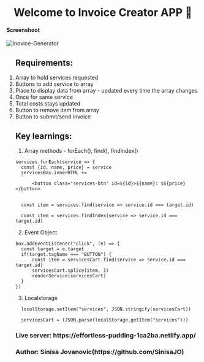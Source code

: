 <h1 align="center">Welcome to Invoice Creator APP 👋</h1>

 <h4>Screenshoot</h4>
 <img src="https://i.ibb.co/4NHQP0P/Inovice-Generator.png" alt="Inovice-Generator" border="0">

<ol>
  <h2>Requirements: </h2>
   <li> Array to hold services requested </li>
   <li> Buttons to add service to array </li>
   <li> Place to display data from array - updated every time the array changes</li>
   <li> Once for same service</li>
   <li> Total costs stays updated</li>
   <li> Button to remove item from array</li>
   <li> Button to submit/send invoice</li>
</ol>
<ul>
  
<h2>Key learnings: </h2>
  
1. Array methods - forEach(), find(), findIndex()
  ```
  services.forEach(service => {
    const {id, name, price} = service
    servicesBox.innerHTML += 
    `
        <button class="services-btn" id=${id}>${name}: $${price}</button>
    `
  ```
  ```
    const item = services.find(service => service.id === target.id)
  ```
  ```
    const item = services.findIndex(service => service.id === target.id)
  ```

  
2. Event Object
  ```
  box.addEventListener("click", (e) => {
    const target = e.target
    if(target.tagName === "BUTTON") {
        const item = servicesCart.find(service => service.id === target.id)
        servicesCart.splice(item, 1)
        renderService(servicesCart)
    }
})
  ```
  
  
3. Localstorage
  ```
    localStorage.setItem("services", JSON.stringify(servicesCart))
  ```
  ```
    servicesCart = (JSON.parse(localStorage.getItem("services")))
  ```
  
 <h3>Live server: https://effortless-pudding-1ca2ba.netlify.app/</h3>
  
 <h3>Author: Sinisa Jovanovic(https://github.com/SinisaJO)</h3>

